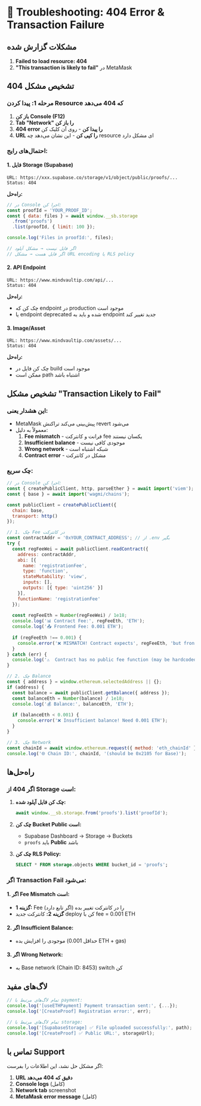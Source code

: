 # 🔧 Troubleshooting: 404 Error & Transaction Failure

## مشکلات گزارش شده

1. **Failed to load resource: 404**
2. **"This transaction is likely to fail"** در MetaMask

## تشخیص مشکل 404

### مرحله 1: پیدا کردن Resource که 404 می‌دهد

1. **باز کن Console (F12)**
2. **Tab "Network" را باز کن**
3. **404 error را پیدا کن** - روی آن کلیک کن
4. **URL را کپی کن** - این نشان می‌دهد چه resource ای مشکل دارد

### احتمال‌های رایج:

#### 1. فایل Storage (Supabase)
```
URL: https://xxx.supabase.co/storage/v1/object/public/proofs/...
Status: 404
```

**راه‌حل:**
```javascript
// در Console اجرا کن:
const proofId = 'YOUR_PROOF_ID';
const { data: files } = await window.__sb.storage
  .from('proofs')
  .list(proofId, { limit: 100 });

console.log('Files in proofId:', files);

// اگر فایل نیست → مشکل آپلود
// اگر فایل هست → مشکل URL encoding یا RLS policy
```

#### 2. API Endpoint
```
URL: https://www.mindvaultip.com/api/...
Status: 404
```

**راه‌حل:**
- چک کن که endpoint در production موجود است
- یا endpoint deprecated شده و باید به endpoint جدید تغییر کند

#### 3. Image/Asset
```
URL: https://www.mindvaultip.com/assets/...
Status: 404
```

**راه‌حل:**
- چک کن فایل در build موجود است
- ممکن است path اشتباه باشد

## تشخیص مشکل "Transaction Likely to Fail"

### این هشدار یعنی:
- MetaMask پیش‌بینی می‌کند تراکنش revert می‌شود
- معمولاً به دلیل:
  1. **Fee mismatch** - فرانت و کانترکت fee یکسان نیستند
  2. **Insufficient balance** - موجودی کافی نیست
  3. **Wrong network** - شبکه اشتباه است
  4. **Contract error** - مشکل در کانترکت

### چک سریع:

```javascript
// در Console اجرا کن:
const { createPublicClient, http, parseEther } = await import('viem');
const { base } = await import('wagmi/chains');

const publicClient = createPublicClient({
  chain: base,
  transport: http()
});

// 1. چک Fee در کانترکت
const contractAddr = '0xYOUR_CONTRACT_ADDRESS'; // از .env بگیر
try {
  const regFeeWei = await publicClient.readContract({
    address: contractAddr,
    abi: [{ 
      name: 'registrationFee', 
      type: 'function', 
      stateMutability: 'view', 
      inputs: [], 
      outputs: [{ type: 'uint256' }] 
    }],
    functionName: 'registrationFee'
  });
  
  const regFeeEth = Number(regFeeWei) / 1e18;
  console.log('📊 Contract Fee:', regFeeEth, 'ETH');
  console.log('📤 Frontend Fee: 0.001 ETH');
  
  if (regFeeEth !== 0.001) {
    console.error('❌ MISMATCH! Contract expects', regFeeEth, 'but frontend sends 0.001');
  }
} catch (err) {
  console.log('⚠️  Contract has no public fee function (may be hardcoded)');
}

// 2. چک Balance
const { address } = window.ethereum.selectedAddress || {};
if (address) {
  const balance = await publicClient.getBalance({ address });
  const balanceEth = Number(balance) / 1e18;
  console.log('💰 Balance:', balanceEth, 'ETH');
  
  if (balanceEth < 0.001) {
    console.error('❌ Insufficient balance! Need 0.001 ETH');
  }
}

// 3. چک Network
const chainId = await window.ethereum.request({ method: 'eth_chainId' });
console.log('🌐 Chain ID:', chainId, '(should be 0x2105 for Base)');
```

## راه‌حل‌ها

### اگر 404 از Storage است:

1. **چک کن فایل آپلود شده:**
   ```javascript
   await window.__sb.storage.from('proofs').list('proofId');
   ```

2. **چک کن Bucket Public است:**
   - Supabase Dashboard → Storage → Buckets
   - `proofs` باید **Public** باشد

3. **چک کن RLS Policy:**
   ```sql
   SELECT * FROM storage.objects WHERE bucket_id = 'proofs';
   ```

### اگر Transaction Fail می‌شود:

#### 1. اگر Fee Mismatch است:
- **گزینه 1:** Fee را در کانترکت تغییر بده (اگر تابع دارد)
- **گزینه 2:** کانترکت جدید deploy کن با fee = 0.001 ETH

#### 2. اگر Insufficient Balance:
- موجودی را افزایش بده (حداقل 0.001 ETH + gas)

#### 3. اگر Wrong Network:
- به Base network (Chain ID: 8453) switch کن

## لاگ‌های مفید

```javascript
// تمام لاگ‌های مرتبط با payment:
console.log('[useETHPayment] Payment transaction sent:', {...});
console.log('[CreateProof] Registration error:', err);

// تمام لاگ‌های مرتبط با storage:
console.log('[SupabaseStorage] ✅ File uploaded successfully:', path);
console.log('[CreateProof] ✅ Public URL:', storageUrl);
```

## تماس با Support

اگر مشکل حل نشد، این اطلاعات را بفرست:
1. **URL دقیق که 404 می‌دهد**
2. **Console logs** (کامل)
3. **Network tab** screenshot
4. **MetaMask error message** (کامل)

